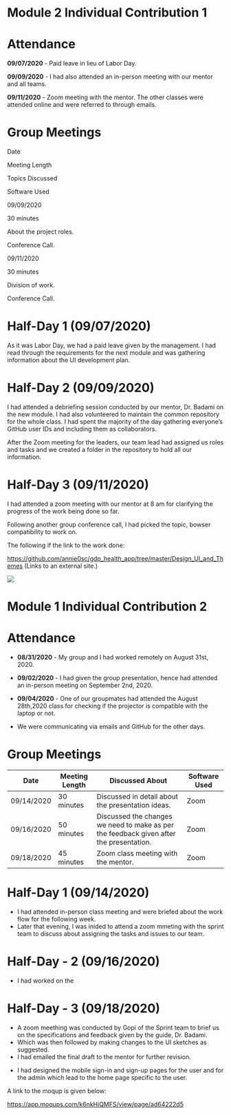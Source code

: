 # Module 2 Individual Contribution 1

# Attendance

**09/07/2020** - Paid leave in lieu of Labor Day.

**09/09/2020** - I had also attended an in-person meeting with our mentor and all teams. 

**09/11/2020** - Zoom meeting with the mentor.
The other classes were attended online and were referred to through emails.

# Group Meetings

Date

Meeting Length

Topics Discussed

Software Used

09/09/2020

30 minutes

About the project roles.

Conference Call.

09/11/2020

30 minutes

Division of work.

Conference Call.

# Half-Day 1 (09/07/2020)

 As it was Labor Day, we had a paid leave given by the management. I had read through the requirements for the next module and was gathering information about the UI development plan.

# Half-Day 2 (09/09/2020)

I had attended a debriefing session conducted by our mentor, Dr. Badami on the new module. I had also volunteered to maintain the common repository for the whole class. I had spent the majority of the day gathering everyone’s GitHub user IDs and including them as collaborators.

After the Zoom meeting for the leaders, our team lead had assigned us roles and tasks and we created a folder in the repository to hold all our information.

 

# Half-Day 3 (09/11/2020)

I had attended a zoom meeting with our mentor at 8 am for clarifying the progress of the work being done so far.

Following another group conference call, I had picked the topic, bowser compatibility to work on.

The following if the link to the work done:

https://github.com/annie0sc/gdp_health_app/tree/master/Design_UI_and_Themes (Links to an external site.)

![](https://github.com/annie0sc/gdp_health_app/blob/master/Design_UI_and_Themes/Meetings/Capture.PNG?raw=true)

 # Module 1 Individual Contribution 2

# Attendance

* **08/31/2020** - My group and I had worked remotely on August 31st, 2020.
* **09/02/2020** - I had given the group presentation, hence had attended an in-person meeting on September 2nd, 2020. 
* **09/04/2020** - One of our groupmates had attended the August 28th,2020 class for checking if the projector is compatible with the laptop or not.

* We were communicating via emails and GitHub for the other days.

# Group Meetings

| Date  | Meeting Length  |  Discussed About | Software Used  |
|---|---|---|---|
| 09/14/2020  |  30 minutes | Discussed in detail about the presentation ideas.  |  Zoom |
| 09/16/2020  |  50 minutes |   Discussed the changes we need to make as per the feedback given after the presentation. |  Zoom |
|  09/18/2020 | 45 minutes  |  Zoom class meeting with the mentor. |Zoom   |


# Half-Day 1 (09/14/2020)

* I had attended in-person class meeting and were briefed about the work flow for the following week.
* Later that evening, I was inided to attend a zoom mmeting with the sprint team to discuss about assigning the tasks and issues to our team.

# Half-Day - 2 (09/16/2020)

* I had worked on the 

# Half-Day - 3 (09/18/2020)

* A zoom meething was conducted by Gopi of the Sprint team to brief us on the specifications and feedback given by the guide, Dr. Badami.
* Which was then followed by making changes to the UI sketches as suggested.
* I had emailed the final draft to the mentor for further revision.

[](https://github.com/annie0sc/gdp_health_app/blob/master/Design_UI_and_Themes/Contributions/Annie/Screenshot%20(8).png)

* I had designed the mobile sign-in and sign-up pages for the user and for the admin which lead to the home page specific to the user.

A link to the moqup is given below:

https://app.moqups.com/k6nkHjQMFS/view/page/ad64222d5

